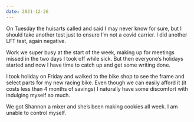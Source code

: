 ```yaml
---
date: 2021-12-26
---
```


On Tuesday the huisarts called and said I may never know for sure, but I should take another test just to ensure I’m not a covid carrier. I did another LFT test, again negative.

Work we super busy at the start of the week, making up for meetings missed in the two days I took off while sick. But then everyone’s holidays started and now I have time to catch up and get some writing done.

I took holiday on Friday and walked to the bike shop to see the frame and select parts for my new racing bike. Even though we can easily afford it (it costs less than 4 months of savings) I naturally have some discomfort with indulging myself so much.

We got Shannon a mixer and she’s been making cookies all week. I am unable to control myself.
